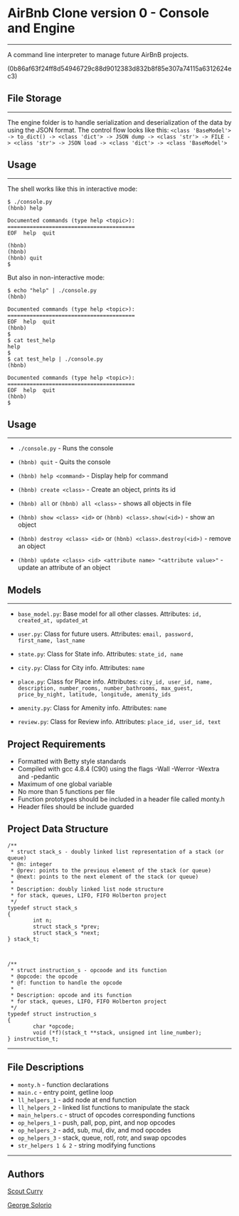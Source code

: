 # AirBnb Clone version 0 - Console and Engine
______________________________________________________________________________
A command line interpreter to manage future AirBnB projects.

(0b86af63f24ff8d54946729c88d9012383d832b8f85e307a74115a6312624ec3)

## File Storage
______________________________________________________________________________________

The engine folder is to handle serialization and deserialization of the data by using the JSON format. The control flow looks like this:
`<class 'BaseModel'> -> to_dict() -> <class 'dict'> -> JSON dump -> <class 'str'> -> FILE -> <class 'str'> -> JSON load -> <class 'dict'> -> <class 'BaseModel'>`

## Usage
______________________________________________________________________________
The shell works like this in interactive mode:
```
$ ./console.py
(hbnb) help

Documented commands (type help <topic>):
========================================
EOF  help  quit

(hbnb) 
(hbnb) 
(hbnb) quit
$
```
But also in non-interactive mode:
```
$ echo "help" | ./console.py
(hbnb)

Documented commands (type help <topic>):
========================================
EOF  help  quit
(hbnb) 
$
$ cat test_help
help
$
$ cat test_help | ./console.py
(hbnb)

Documented commands (type help <topic>):
========================================
EOF  help  quit
(hbnb) 
$
```

## Usage
_____________________________________________________________________________

- ```./console.py``` - Runs the console

- `(hbnb) quit` - Quits the console

- `(hbnb) help <command>` - Display help for command

- `(hbnb) create <class>` - Create an object, prints its id

- `(hbnb) all` or `(hbnb) all <class>` - shows all objects in file

- `(hbnb) show <class> <id>` or `(hbnb) <class>.show(<id>)` - show an object

- `(hbnb) destroy <class> <id>` or `(hbnb) <class>.destroy(<id>)` - remove an object

- `(hbnb) update <class> <id> <attribute name> "<attribute value>"` - update an attribute of an object

## Models
___________________________________________________________________________________________

- `base_model.py`: Base model for all other classes. Attributes: `id, created_at, updated_at`

- `user.py`: Class for future users. Attributes: `email, password, first_name, last_name`

- `state.py`: Class for State info. Attributes: `state_id, name`

- `city.py`: Class for City info. Attributes: `name`

- `place.py`: Class for Place info. Attributes: `city_id, user_id, name, description, number_rooms, number_bathrooms, max_guest, price_by_night, latitude, longitude, amenity_ids`

- `amenity.py`: Class for Amenity info. Attributes: `name`

- `review.py`: Class for Review info. Attributes: `place_id, user_id, text`

## Project Requirements

- Formatted with Betty style standards
- Compiled with gcc 4.8.4 (C90) using the flags -Wall -Werror -Wextra and -pedantic
- Maximum of one global variable
- No more than 5 functions per file
- Function prototypes should be included in a header file called monty.h
- Header files should be include guarded

## Project Data Structure
```
/**
 * struct stack_s - doubly linked list representation of a stack (or queue)
 * @n: integer
 * @prev: points to the previous element of the stack (or queue)
 * @next: points to the next element of the stack (or queue)
 *
 * Description: doubly linked list node structure
 * for stack, queues, LIFO, FIFO Holberton project
 */
typedef struct stack_s
{
        int n;
        struct stack_s *prev;
        struct stack_s *next;
} stack_t;



/**
 * struct instruction_s - opcoode and its function
 * @opcode: the opcode
 * @f: function to handle the opcode
 *
 * Description: opcode and its function
 * for stack, queues, LIFO, FIFO Holberton project
 */
typedef struct instruction_s
{
        char *opcode;
        void (*f)(stack_t **stack, unsigned int line_number);
} instruction_t;
```
_______________________________________________________________________________

## File Descriptions
- `monty.h` - function declarations
- `main.c` - entry point, getline loop
- `ll_helpers_1` - add node at end function
- `ll_helpers_2` - linked list functions to manipulate the stack
- `main_helpers.c` - struct of opcodes corresponding functions
- `op_helpers_1` - push, pall, pop, pint, and nop opcodes
- `op_helpers_2` - add, sub, mul, div, and mod opcodes
- `op_helpers_3` - stack, queue, rotl, rotr, and swap opcodes
- `str_helpers 1 & 2` - string modifying functions

________________________________________________________________________________

## Authors

[Scout Curry](https://github.com/scurry222)

[George Solorio](https://github.com/GeorgeSolorio)
